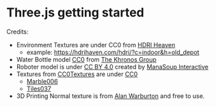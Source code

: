 # Three.js getting started

Credits:

- Environment Textures are under CC0 from [HDRI Heaven](https://hdrihaven.com/)
  - example: <https://hdrihaven.com/hdri/?c=indoor&h=old_depot>
- Water Bottle model [CC0](https://creativecommons.org/publicdomain/zero/1.0/) from [The Khronos Group](https://github.com/KhronosGroup/glTF-Sample-Models/tree/master/2.0/WaterBottle)
- Roboter model is under [CC BY 4.0](https://creativecommons.org/licenses/by/4.0/) created by [ManaSoup Interactive](https://www.twitch.com/manasoup_dev)
- Textures from [CC0Textures](https://cc0textures.com/) are under [CC0](https://creativecommons.org/publicdomain/zero/1.0/)
  - [Marble006](https://cc0textures.com/view?id=Marble006)
  - [Tiles037](https://cc0textures.com/view?id=Tiles037)
- 3D Printing Normal texture is from [Alan Warburton](https://alanwarburton.co.uk/3d-print-simulator/) and free to use.
